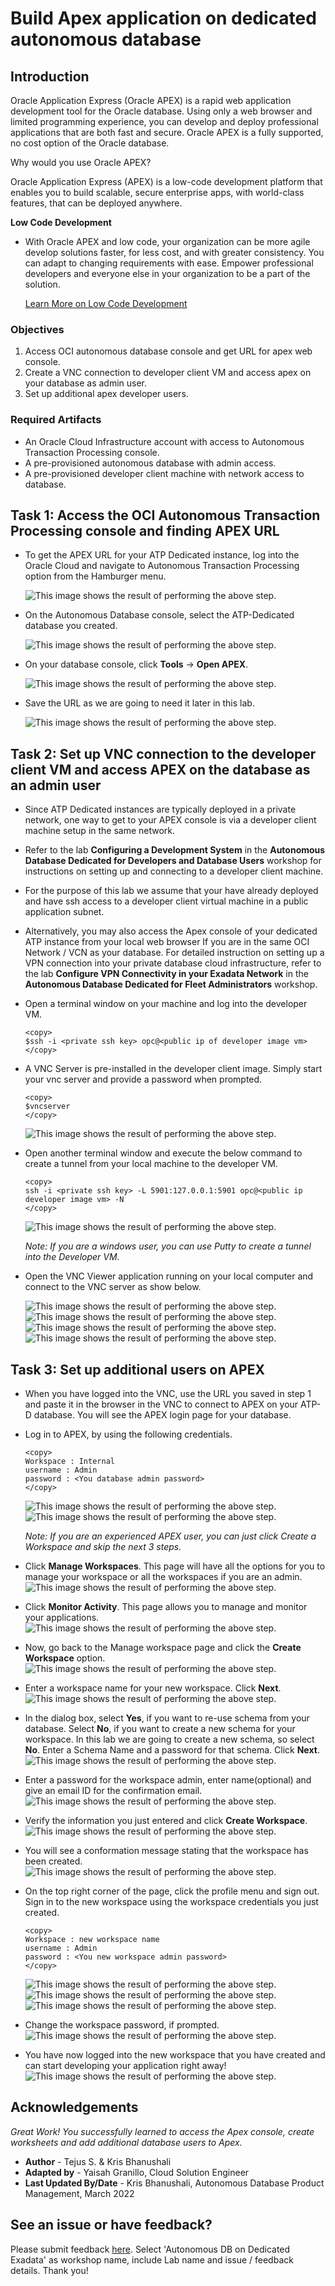 # Build Apex application on dedicated autonomous database

## Introduction
Oracle Application Express (Oracle APEX) is a rapid web application development tool for the Oracle database. Using only a web browser and limited programming experience, you can develop and deploy professional applications that are both fast and secure. Oracle APEX is a fully supported, no cost option of the Oracle database.

Why would you use Oracle APEX?

Oracle Application Express (APEX) is a low-code development platform that enables you to build scalable, secure enterprise apps, with world-class features, that can be deployed anywhere.

**Low Code Development**
- With Oracle APEX and low code, your organization can be more agile develop solutions faster, for less cost, and with greater consistency. You can adapt to changing requirements with ease. Empower professional developers and everyone else in your organization to be a part of the solution.

    [Learn More on Low Code Development](https://apex.oracle.com/en/platform/low-code/)

### Objectives

1. Access OCI autonomous database console and get URL for apex web console.
2. Create a VNC connection to developer client VM and access apex on your database as admin user.
3. Set up additional apex developer users.

### Required Artifacts

- An Oracle Cloud Infrastructure account with access to Autonomous Transaction Processing console.
- A pre-provisioned autonomous database with admin access.
- A pre-provisioned developer client machine with network access to database.

## Task 1: Access the OCI Autonomous Transaction Processing console and finding APEX URL

- To get the APEX URL for your ATP Dedicated instance, log into the Oracle Cloud and navigate to Autonomous Transaction Processing option from the Hamburger menu.
    
    ![This image shows the result of performing the above step.](./images/NavigateATP1.png " ")

- On the Autonomous Database console, select the ATP-Dedicated database you created.
    
    ![This image shows the result of performing the above step.](./images/selectADB.png " ")

- On your database console, click **Tools** -> **Open APEX**.

    ![This image shows the result of performing the above step.](./images/tools.png " ")

- Save the URL as we are going to need it later in this lab.

    ![This image shows the result of performing the above step.](./images/getApexURL.png " ")


## Task 2: Set up VNC connection to the developer client VM and access APEX on the database as an admin user

- Since ATP Dedicated instances are typically deployed in a private network, one way to get to your APEX console is via a developer client machine setup in the same network.

- Refer to the lab **Configuring a Development System** in the **Autonomous Database Dedicated for Developers and Database Users** workshop for instructions on setting up and connecting to a developer client machine.

- For the purpose of this lab we assume that your have already deployed and have ssh access to a developer client virtual machine in a public application subnet.

- Alternatively, you may also access the Apex console of your dedicated ATP instance from your local web browser If you are in the same OCI Network / VCN as your database. For detailed instruction on setting up a VPN connection into your private database cloud infrastructure, refer to the lab **Configure VPN Connectivity in your Exadata Network** in the **Autonomous Database Dedicated for Fleet Administrators** workshop.

- Open a terminal window on your machine and log into the developer VM.

    ```
    <copy>
    $ssh -i <private ssh key> opc@<public ip of developer image vm>
    </copy>
    ```

- A VNC Server is pre-installed in the developer client image. Simply start your vnc server and provide a password when prompted.

    ```
    <copy>
    $vncserver
    </copy>
    ```

    ![This image shows the result of performing the above step.](./images/SettingVNC2.png " ")

- Open another terminal window and execute the below command to create a tunnel from your local machine to the developer VM.

    ```
    <copy>
    ssh -i <private ssh key> -L 5901:127.0.0.1:5901 opc@<public ip developer image vm> -N
    </copy>
    ```

    ![This image shows the result of performing the above step.](./images/SettingVNC1.png " ")

    *Note:  If you are a windows user, you can use Putty to create a tunnel into the Developer VM.*

- Open the VNC Viewer application running on your local computer and connect to the VNC server as show below.

    ![This image shows the result of performing the above step.](./images/SettingVNC3.png " ")
    ![This image shows the result of performing the above step.](./images/SettingVNC5.png " ")
    ![This image shows the result of performing the above step.](./images/SettingVNC4.png " ")
    ![This image shows the result of performing the above step.](./images/SettingVNC6.png " ")

## Task 3: Set up additional users on APEX

- When you have logged into the VNC, use the URL you saved in step 1 and paste it in the browser in the VNC to connect to APEX on your ATP-D database. You will see the APEX login page for your database.

- Log in to APEX, by using the following credentials.

    ```
    <copy>
    Workspace : Internal
    username : Admin
    password : <You database admin password>
    </copy>
    ```

    ![This image shows the result of performing the above step.](./images/AccessAPEX1.png " ")
    ![This image shows the result of performing the above step.](./images/AccessAPEX2.png " ")

    *Note: If you are an experienced APEX user, you can just click Create a Workspace and skip the next 3 steps.*

- Click **Manage Workspaces**. This page will have all the options for you to manage your workspace or all the workspaces if you are an admin.
    ![This image shows the result of performing the above step.](./images/AccessAPEX3.png " ")

- Click **Monitor Activity**. This page allows you to manage and monitor your applications.
    ![This image shows the result of performing the above step.](./images/AccessAPEX3-2.png " ")

- Now, go back to the Manage workspace page and click the **Create Workspace** option.
    ![This image shows the result of performing the above step.](./images/AccessAPEX4.png " ")

- Enter a workspace name for your new workspace. Click **Next**.
    ![This image shows the result of performing the above step.](./images/AccessAPEX5.png " ")

- In the dialog box, select **Yes**, if you want to re-use schema from your database. Select **No**, if you want to create a new schema for your workspace. In this lab we are going to create a new schema, so select **No**. Enter a Schema Name and a password for that schema. Click **Next**.
    ![This image shows the result of performing the above step.](./images/AccessAPEX6.png " ")

- Enter a password for the workspace admin, enter name(optional) and give an email ID for the confirmation email.
    ![This image shows the result of performing the above step.](./images/AccessAPEX7.png " ")

- Verify the information you just entered and click **Create Workspace**.
    ![This image shows the result of performing the above step.](./images/AccessAPEX8.png " ")

- You will see a conformation message stating that the workspace has been created.
    ![This image shows the result of performing the above step.](./images/AccessAPEX9.png " ")

- On the top right corner of the page, click the profile menu and sign out. Sign in to the new workspace using the workspace credentials you just created.

    ```
    <copy>
    Workspace : new workspace name
    username : Admin
    password : <You new workspace admin password>
    </copy>
    ```

    ![This image shows the result of performing the above step.](./images/AccessAPEX10.png " ")
    ![This image shows the result of performing the above step.](./images/AccessAPEX11.png " ")
    ![This image shows the result of performing the above step.](./images/AccessAPEX12.png " ")

- Change the workspace password, if prompted.
    ![This image shows the result of performing the above step.](./images/AccessAPEX13.png " ")

- You have now logged into the new workspace that you have created and can start developing your application right away!
    ![This image shows the result of performing the above step.](./images/AccessAPEX14.png " ")

## Acknowledgements

*Great Work! You successfully learned to access the Apex console, create worksheets and add additional database users to Apex.*

- **Author** - Tejus S. & Kris Bhanushali
- **Adapted by** -  Yaisah Granillo, Cloud Solution Engineer
- **Last Updated By/Date** - Kris Bhanushali, Autonomous Database Product Management, March 2022

## See an issue or have feedback?  
Please submit feedback [here](https://apexapps.oracle.com/pls/apex/f?p=133:1:::::P1_FEEDBACK:1).   Select 'Autonomous DB on Dedicated Exadata' as workshop name, include Lab name and issue / feedback details. Thank you!
